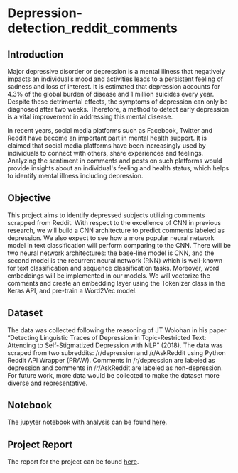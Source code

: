 # Depression-detection_reddit_comments

## Introduction

Major depressive disorder or depression is a mental illness that negatively impacts an individual’s mood and activities leads to a persistent feeling of sadness and loss of interest. It is estimated that depression accounts for 4.3% of the global burden of disease and 1 million suicides every year. Despite these detrimental effects, the symptoms of depression can only be diagnosed after two weeks. Therefore, a method to detect early depression is a vital improvement in addressing this mental disease.

In recent years, social media platforms such as Facebook, Twitter and Reddit have become an important part in mental health support. It is claimed that social media platforms have been increasingly used by individuals to connect with others, share experiences and feelings. Analyzing the sentiment in comments and posts on such platforms would provide insights about an individual's feeling and health status, which helps to identify mental illness including depression.

## Objective 

This project aims to identify depressed subjects utilizing comments scrapped from Reddit. With respect to the excellence of CNN in previous research, we will build a CNN architecture to predict comments labeled as depression. We also expect to see how a more popular neural network model in text classification will perform comparing to the CNN. There will be two neural network architectures: the base-line model is CNN, and the second model is the recurrent neural network (RNN) which is well-known for text classification and sequence classification tasks. Moreover, word embeddings will be implemented in our models. We will vectorize the comments and create an embedding layer using the Tokenizer class in the Keras API, and pre-train a Word2Vec model.

## Dataset

The data was collected following the reasoning of JT Wolohan in his paper “Detecting Linguistic Traces of Depression in Topic-Restricted Text: Attending to Self-Stigmatized Depression with NLP” (2018). The data was scraped from two subreddits: /r/depression and /r/AskReddit using Python Reddit API Wrapper (PRAW). Comments in /r/depression are labeled as depression and comments in /r/AskReddit are labeled as non-depression. For future work, more data would be collected to make the dataset more diverse and representative.

## Notebook

The jupyter notebook with analysis can be found [here](https://hieu2695.github.io/Depression-detection_reddit_comments/Report.md).

## Project Report

The report for the project can be found [here](https://hieu2695.github.io/Depression-detection_reddit_comments/Project%20Report.pdf).


